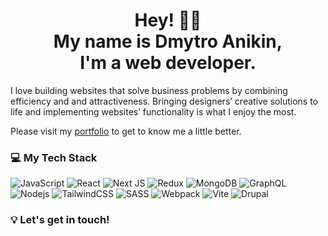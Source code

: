 <h1 align="center">Hey! 👋🏻 <br> My name is Dmytro Anikin, <br> I'm a web developer.</h1>

I love building websites that solve business problems by combining efficiency and and attractiveness. Bringing designers’ creative solutions to life and implementing websites’ functionality is what I enjoy the most.

Please visit my [portfolio](https://dimianni.github.io/) to get to know me a little better.

### 💻 My Tech Stack 

![JavaScript](https://img.shields.io/badge/-JavaScript-grey?style=for-the-badge&logo=javascript)
![React](https://img.shields.io/badge/-React-grey?style=for-the-badge&logo=react)
![Next JS](https://img.shields.io/badge/-next.js-grey?style=for-the-badge&logo=nextdotjs)
![Redux](https://img.shields.io/badge/-Redux-grey?style=for-the-badge&logo=redux)
![MongoDB](https://img.shields.io/badge/-MongoDB-grey?style=for-the-badge&logo=mongodb)
![GraphQL](https://img.shields.io/badge/-graphql-grey?style=for-the-badge&logo=graphql)
![Nodejs](https://img.shields.io/badge/-Nodejs-grey?style=for-the-badge&logo=Node.js&logoColor=339933)
![TailwindCSS](https://img.shields.io/badge/-tailwindcss-grey?style=for-the-badge&logo=tailwindcss)
![SASS](https://img.shields.io/badge/-SASS-grey?style=for-the-badge&logo=sass)
![Webpack](https://img.shields.io/badge/-Webpack-grey?style=for-the-badge&logo=webpack)
![Vite](https://img.shields.io/badge/-vite-grey?style=for-the-badge&logo=vite)
![Drupal](https://img.shields.io/badge/-Drupal-grey?style=for-the-badge&logo=drupal)

### 💡 Let's get in touch!

<a href="mailto:dmytro.anikin@gmail.com">
  <img align="left" alt="" src="https://img.shields.io/badge/-gmail-grey?style=for-the-badge&logo=gmail" />
</a>

<a href="https://t.me/dimianni">
  <img align="left" alt="" src="https://img.shields.io/badge/-telegram-grey?style=for-the-badge&logo=telegram" />
</a>

<a href="https://www.linkedin.com/in/dimianni/">
  <img align="left" alt="" src="https://img.shields.io/badge/-linkedin-grey?style=for-the-badge&logo=linkedin" />
</a>
